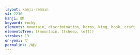 ```yaml
---
layout: kanji-remain
v4: 2230
kanji: 嵯
keyword: rocky
elements: mountain, discrimination, horns, king, hook, craft
elementsTree: l(mountain, t(sheep, left))
strokes: 13
on-yomi: サ
permalink: /嵯/
---
```






